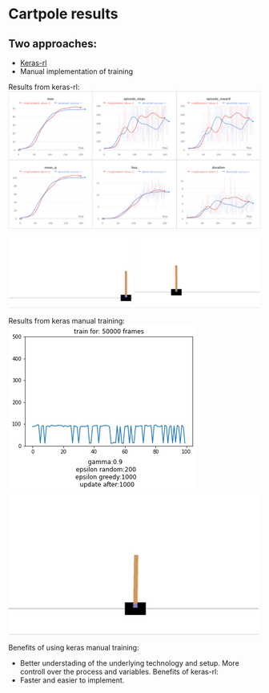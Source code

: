 # Cartpole results

## Two approaches:
- [Keras-rl](https://github.com/keras-rl/keras-rl)
- Manual implementation of training 

Results from keras-rl:
    ![results](graphs.png)
  
<p float="left">
  <img src="Screen%20Recording%202022-02-16%20at%2018.28.01.gif" width="49.5%" />
  <img src="Screen%20Recording%202022-02-16%20at%2018.51.59.gif" width="49.5%" /> 
</p>

Results from keras manual training:
![results](50000.png)
![results](Screen%20Recording%202022-02-17%20at%2015.30.06.gif)

Benefits of using keras manual training:
 - Better understading of the underlying technology and setup. More controll over the process and variables.
Benefits of keras-rl:
- Faster and easier to implement.
